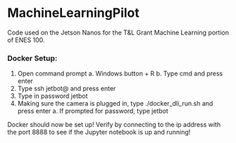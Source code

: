 # MachineLearningPilot

Code used on the Jetson Nanos for the T&L Grant Machine Learning portion of ENES 100.

### Docker Setup:
1. Open command prompt
    a. Windows button + R
    b. Type cmd and press enter
2. Type ssh jetbot@<ip address of jetbot> and press enter
3. Type in password jetbot
4. Making sure the camera is plugged in, type ./docker_dli_run.sh and press enter
    a. If prompted for password, type jetbot

Docker should now be set up! Verify by connecting to the ip address with the port 8888 to see if the Jupyter notebook is up and running!
